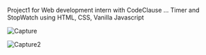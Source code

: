 Project1 for Web development intern with CodeClause ... Timer and StopWatch using HTML, CSS, Vanilla Javascript


![Capture](https://github.com/nadaahmed2001/CodeClauseInternship_Timer_and_Stopwatch/assets/60941223/a11dea23-bd9b-4779-9fa2-6dcd4b440e9c)

![Capture2](https://github.com/nadaahmed2001/CodeClauseInternship_Timer_and_Stopwatch/assets/60941223/ef4b91d5-bd6e-4576-abcf-a3b35fcef254)
